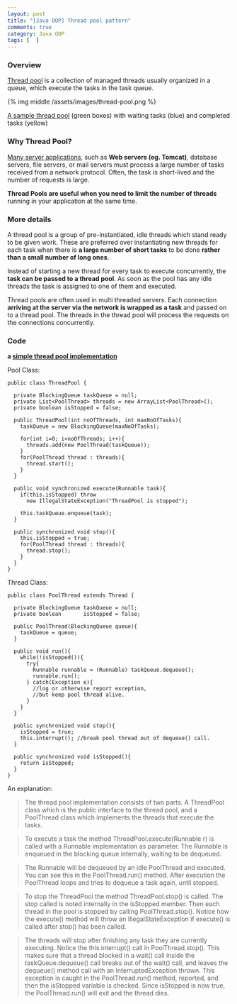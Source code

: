 ```yaml
---
layout: post
title: "[Java OOP] Thread pool pattern"
comments: true
category: Java OOP
tags: [  ]
---
```


### Overview

[Thread pool](http://programmers.stackexchange.com/a/173580) is a collection of managed threads usually organized in a queue, which execute the tasks in the task queue.

{% img middle /assets/images/thread-pool.png %}

[A sample thread pool](http://en.wikipedia.org/wiki/Thread_pool_pattern) (green boxes) with waiting tasks (blue) and completed tasks (yellow)

### Why Thread Pool?

[Many server applications](http://www.ibm.com/developerworks/library/j-jtp0730/), such as __Web servers (eg. Tomcat)__, database servers, file servers, or mail servers must process a large number of tasks received from a network protocol. Often, the task is short-lived and the number of requests is large. 

__Thread Pools are useful when you need to limit the number of threads__ running in your application at the same time. 

### More details

A thread pool is a group of pre-instantiated, idle threads which stand ready to be given work. These are preferred over instantiating new threads for each task when there is __a large number of short tasks__ to be done __rather than a small number of long ones__. 

Instead of starting a new thread for every task to execute concurrently, the __task can be passed to a thread pool__. As soon as the pool has any idle threads the task is assigned to one of them and executed.

Thread pools are often used in multi threaded servers. Each connection __arriving at the server via the network is wrapped as a task__ and passed on to a thread pool. The threads in the thread pool will process the requests on the connections concurrently.

### Code

__a [simple thread pool implementation](http://tutorials.jenkov.com/java-concurrency/thread-pools.html)__

Pool Class: 

	public class ThreadPool {

	  private BlockingQueue taskQueue = null;
	  private List<PoolThread> threads = new ArrayList<PoolThread>();
	  private boolean isStopped = false;

	  public ThreadPool(int noOfThreads, int maxNoOfTasks){
	    taskQueue = new BlockingQueue(maxNoOfTasks);

	    for(int i=0; i<noOfThreads; i++){
	      threads.add(new PoolThread(taskQueue));
	    }
	    for(PoolThread thread : threads){
	      thread.start();
	    }
	  }

	  public void synchronized execute(Runnable task){
	    if(this.isStopped) throw
	      new IllegalStateException("ThreadPool is stopped");

	    this.taskQueue.enqueue(task);
	  }

	  public synchronized void stop(){
	    this.isStopped = true;
	    for(PoolThread thread : threads){
	      thread.stop();
	    }
	  }
	}

Thread Class: 

	public class PoolThread extends Thread {

	  private BlockingQueue taskQueue = null;
	  private boolean       isStopped = false;

	  public PoolThread(BlockingQueue queue){
	    taskQueue = queue;
	  }

	  public void run(){
	    while(!isStopped()){
	      try{
	        Runnable runnable = (Runnable) taskQueue.dequeue();
	        runnable.run();
	      } catch(Exception e){
	        //log or otherwise report exception,
	        //but keep pool thread alive.
	      }
	    }
	  }

	  public synchronized void stop(){
	    isStopped = true;
	    this.interrupt(); //break pool thread out of dequeue() call.
	  }

	  public synchronized void isStopped(){
	    return isStopped;
	  }
	}

An explanation: 

> The thread pool implementation consists of two parts. A ThreadPool class which is the public interface to the thread pool, and a PoolThread class which implements the threads that execute the tasks.

> To execute a task the method ThreadPool.execute(Runnable r) is called with a Runnable implementation as parameter. The Runnable is enqueued in the blocking queue internally, waiting to be dequeued.

> The Runnable will be dequeued by an idle PoolThread and executed. You can see this in the PoolThread.run() method. After execution the PoolThread loops and tries to dequeue a task again, until stopped.

> To stop the ThreadPool the method ThreadPool.stop() is called. The stop called is noted internally in the isStopped member. Then each thread in the pool is stopped by calling PoolThread.stop(). Notice how the execute() method will throw an IllegalStateException if execute() is called after stop() has been called.

> The threads will stop after finishing any task they are currently executing. Notice the this.interrupt() call in PoolThread.stop(). This makes sure that a thread blocked in a wait() call inside the taskQueue.dequeue() call breaks out of the wait() call, and leaves the dequeue() method call with an InterruptedException thrown. This exception is caught in the PoolThread.run() method, reported, and then the isStopped variable is checked. Since isStopped is now true, the PoolThread.run() will exit and the thread dies.

